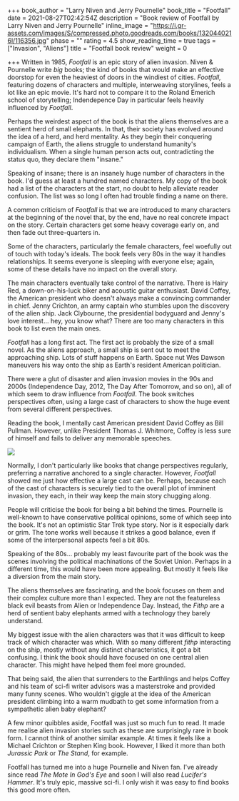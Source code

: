 +++
book_author = "Larry Niven and Jerry Pournelle"
book_title = "Footfall"
date = 2021-08-27T02:42:54Z
description = "Book review of Footfall by Larry Niven and Jerry Pournelle"
inline_image = "https://i.gr-assets.com/images/S/compressed.photo.goodreads.com/books/1320440216l/116356.jpg"
phase = ""
rating = 4.5
show_reading_time = true
tags = ["Invasion", "Aliens"]
title = "Footfall book review"
weight = 0

+++
Written in 1985, _Footfall_ is an epic story of alien invasion. Niven & Pournelle write _big_ books; the kind of books that would make an effective doorstop for even the heaviest of doors in the windiest of cities. _Footfall,_ featuring dozens of characters and multiple, interweaving storylines, feels a lot like an epic movie. It's hard not to compare it to the Roland Emerich school of storytelling; Indendepence Day in particular feels heavily influenced by _Footfall_.

<!-- more -->

Perhaps the weirdest aspect of the book is that the aliens themselves are a sentient herd of small elephants. In that, their society has evolved around the idea of a herd, and herd mentality. As they begin their conquering campaign of Earth, the aliens struggle to understand humanity's individualism. When a single human person acts out, contradicting the status quo, they declare them "insane."

Speaking of insane; there is an insanely huge number of characters in the book. I'd guess at least a hundred named characters. My copy of the book had a list of the characters at the start, no doubt to help alleviate reader confusion. The list was so long I often had trouble finding a name on there.

A common criticism of _Footfall_ is that we are introduced to many characters at the beginning of the novel that, by the end, have no real concrete impact on the story. Certain characters get some heavy coverage early on, and then fade out three-quarters in.

Some of the characters, particularly the female characters, feel woefully out of touch with today's ideals. The book feels very 80s in the way it handles relationships. It seems everyone is sleeping with everyone else; again, some of these details have no impact on the overall story.

The main characters eventually take control of the narrative. There is Hairy Red, a down-on-his-luck biker and acoustic guitar enthusiast. David Coffey, the American president who doesn't always make a convincing commander in chief. Jenny Crichton, an army captain who stumbles upon the discovery of the alien ship. Jack Clybourne, the presidential bodyguard and Jenny's love interest... hey, you know what? There are too many characters in this book to list even the main ones.

_Footfall_ has a long first act. The first act is probably the size of a small novel. As the aliens approach, a small ship is sent out to meet the approaching ship. Lots of stuff happens on Earth. Space nut Wes Dawson maneuvers his way onto the ship as Earth's resident American politician.

There were a glut of disaster and alien invasion movies in the 90s and 2000s (Independence Day, 2012, The Day After Tomorrow, and so on), all of which seem to draw influence from _Footfall_. The book switches perspectives often, using a large cast of characters to show the huge event from several different perspectives.

Reading the book, I mentally cast American president David Coffey as Bill Pullman. However, unlike President Thomas J. Whitmore, Coffey is less sure of himself and fails to deliver any memorable speeches.

![](https://www.rev.com/blog/wp-content/uploads/2019/07/Independence-Day-Movie-Speech-Transcript-e1562875057562.jpg)

Normally, I don't particularly like books that change perspectives regularly, preferring a narrative anchored to a single character. However, _Footfall_ showed me just how effective a large cast can be. Perhaps, because each of the cast of characters is securely tied to the overall plot of imminent invasion, they each, in their way keep the main story chugging along.

People will criticise the book for being a bit behind the times. Pournelle is well-known to have conservative political opinions, some of which seep into the book. It's not an optimistic Star Trek type story. Nor is it especially dark or grim. The tone works well because it strikes a good balance, even if some of the interpersonal aspects feel a bit 80s.

Speaking of the 80s... probably my least favourite part of the book was the scenes involving the political machinations of the Soviet Union. Perhaps in a different time, this would have been more appealing. But mostly it feels like a diversion from the main story.

The aliens themselves are fascinating, and the book focuses on them and their complex culture more than I expected. They are not the featureless black evil beasts from Alien or Independence Day. Instead, the _Fithp_ are a herd of sentient baby elephants armed with a technology they barely understand.

My biggest issue with the alien characters was that it was difficult to keep track of which character was which. With so many different _fithp_ interacting on the ship, mostly without any distinct characteristics, it got a bit confusing. I think the book should have focused on one central alien character. This might have helped them feel more grounded.

That being said, the alien that surrenders to the Earthlings and helps Coffey and his team of sci-fi writer advisors was a masterstroke and provided many funny scenes. Who wouldn't giggle at the idea of the American president climbing into a warm mudbath to get some information from a sympathetic alien baby elephant?

A few minor quibbles aside, Footfall was just so much fun to read. It made me realise alien invasion stories such as these are surprisingly rare in book form. I cannot think of another similar example. At times it feels like a Michael Crichton or Stephen King book. However, I liked it more than both _Jurassic Park_ or _The Stand_, for example.

Footfall has turned me into a huge Pournelle and Niven fan. I've already since read _The Mote In God's Eye_ and soon I will also read _Lucifer's Hammer_. It's truly epic, massive sci-fi. I only wish it was easy to find books this good more often.